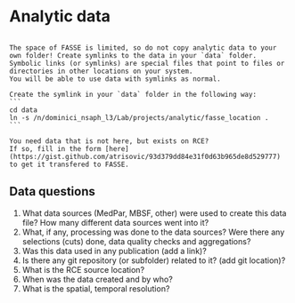 # Analytic data

```{include} _analytic.md
```

````{warning}
The space of FASSE is limited, so do not copy analytic data to your own folder! Create symlinks to the data in your `data` folder.
Symbolic links (or symlinks) are special files that point to files or directories in other locations on your system.
You will be able to use data with symlinks as normal.

Create the symlink in your `data` folder in the following way:
```
cd data
ln -s /n/dominici_nsaph_l3/Lab/projects/analytic/fasse_location .
```
````

```{note}
You need data that is not here, but exists on RCE? 
If so, fill in the form [here](https://gist.github.com/atrisovic/93d379dd84e31f0d63b965de8d529777) to get it transfered to FASSE.
```

## Data questions

1. What data sources (MedPar, MBSF, other) were used to create this data file? How many different data sources went into it? 
2. What, if any, processing was done to the data sources? Were there any selections (cuts) done, data quality checks and aggregations? 
3. Was this data used in any publication (add a link)? 
4. Is there any git repository (or subfolder) related to it? (add git location)? 
5. What is the RCE source location? 
6. When was the data created and by who?
7. What is the spatial, temporal resolution? 

